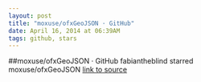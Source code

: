 ```yaml
---
layout: post
title: "moxuse/ofxGeoJSON · GitHub"
date: April 16, 2014 at 06:39AM
tags: github, stars
---
```

##moxuse/ofxGeoJSON · GitHub
fabiantheblind starred moxuse/ofxGeoJSON
[link to source](http://ift.tt/1eOhk03) 
